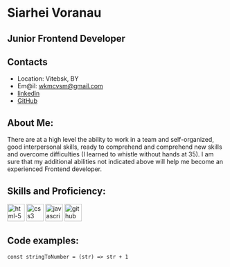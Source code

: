 # Siarhei Voranau


## Junior Frontend Developer

## Contacts

* Location:                        Vitebsk, BY
* Em@il:                          wkmcvsm@gmail.com
* [linkedin](https://www.linkedin.com/in/siarhei-voranau-199b13175/)
* [GitHub](https://h0wever.github.io)

## About Me:

There are at a high level the ability to work in a team and self-organized, good interpersonal skills, ready to comprehend and comprehend new skills and overcome difficulties (I learned to whistle without hands at 35).
I am sure that my additional abilities not indicated above will help me become an experienced Frontend developer.


## Skills and Proficiency:

<img width="40" height="40" src="https://img.icons8.com/fluency/48/html-5.png" alt="html-5"/>
<img width="40" height="40" src="https://img.icons8.com/color/48/css3.png" alt="css3"/>
<img width="40" height="40" src="https://img.icons8.com/color/48/javascript--v1.png" alt="javascript--v1"/>
<img width="40" height="40" src="https://img.icons8.com/ios-filled/50/github.png" alt="github"/>

## Code examples:

```
const stringToNumber = (str) => str + 1
```